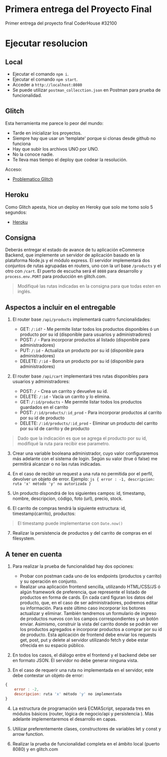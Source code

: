 # Primera entrega del Proyecto Final
Primer entrega del proyecto final CoderHouse #32100

# Ejecutar resolucion

## Local
- Ejecutar el comando `npm i`.
- Ejecutar el comando `npm start`.
- Acceder a `http://localhost:8080`
- Se puede utilizar `postman_collecction.json` en Postman para prueba de funcionalidad.

## Glitch
Esta herramienta me parece lo peor del mundo:
- Tarde en inicializar los proyectos.
- Siempre hay que usar un 'template' porque si clonas desde github no funciona
- Hay que subir los archivos UNO por UNO.
- No la conoce nadie.
- Te lleva mas tiempo el deploy que codear la resolución.

Acceso:
- [Problematico Glitch](https://coder32100-proyecto-pauvels.glitch.me)

## Heroku
Como Glitch apesta, hice un deploy en Heroky que solo me tomo solo 5 segundos:
- [Heroku](https://coder32100-proyecto-pauvels.herokuapp.com/api/products)

## Consigna
Deberás entregar el estado de avance de tu aplicación eCommerce Backend, que implemente un servidor de aplicación basado en la plataforma Node.js y el módulo express. El servidor implementará dos conjuntos de rutas agrupadas en routers, uno con la url base `/products` y el otro con `/cart`. El puerto de escucha será el `8080` para desarrollo y `process.env.PORT` para producción en glitch.com.

> Modifiqué las rutas indicadas en la consigna para que todas esten en inglés.

## Aspectos a incluir en el entregable
1) El router base `/api/products` implementará cuatro funcionalidades:
    - GET: `/:id?` - Me permite listar todos los productos disponibles ó un producto por su id (disponible para usuarios y administradores)
    - POST: `/` - Para incorporar productos al listado (disponible para administradores)
    - PUT: `/:id` - Actualiza un producto por su id (disponible para administradores)
    - DELETE: `/:id` - Borra un producto por su id (disponible para administradores)

2) El router base `/api/cart` implementará tres rutas disponibles para usuarios y administradores:
    - POST: `/` - Crea un carrito y devuelve su id.
    - DELETE: `/:id` - Vacía un carrito y lo elimina.
    - GET: `/:id/products` - Me permite listar todos los productos guardados en el carrito
    - POST: `/:id/products/:id_prod` - Para incorporar productos al carrito por su id de producto
    - DELETE: `/:id/products/:id_prod` - Eliminar un producto del carrito por su id de carrito y de producto

> Dado que la indicación es que se agrega el producto por su id, modifiqué la ruta para recibir ese parametro.

3) Crear una variable booleana administrador, cuyo valor configuraremos más adelante con el sistema de login. Según su valor (true ó false) me permitirá alcanzar o no las rutas indicadas. 

4) En el caso de recibir un request a una ruta no permitida por el perfil, devolver un objeto de error. Ejemplo: 
```js { error : -1, descripcion: ruta 'x' método 'y' no autorizada }```

5) Un producto dispondrá de los siguientes campos:  id, timestamp, nombre, descripcion, código, foto (url), precio, stock.

6) El carrito de compras tendrá la siguiente estructura: id, timestamp(carrito), productos: 

> El timestamp puede implementarse con `Date.now()`

7) Realizar la persistencia de productos y del carrito de compras en el filesystem.

## A tener en cuenta
1) Para realizar la prueba de funcionalidad hay dos opciones:
    - Probar con postman cada uno de los endpoints (productos y carrito) y su operación en conjunto.
    - Realizar una aplicación frontend sencilla, utilizando HTML/CSS/JS ó algún framework de preferencia, que represente el listado de productos en forma de cards. En cada card figuran los datos del producto, que, en el caso de ser administradores, podremos editar su información. Para este último caso incorporar los botones actualizar y eliminar. También tendremos un formulario de ingreso de productos nuevos con los campos correspondientes y un botón enviar. Asimismo, construir la vista del carrito donde se podrán ver los productos agregados e incorporar productos a comprar por su id de producto. Esta aplicación de frontend debe enviar los requests get, post, put y delete al servidor utilizando fetch y debe estar ofrecida en su espacio público.

2) En todos los casos, el diálogo entre el frontend y el backend debe ser en formato JSON. El servidor no debe generar ninguna vista.

3) En el caso de requerir una ruta no implementada en el servidor, este debe contestar un objeto de error: 
```js
{
    error : -2,
    descripcion: ruta 'x' método 'y' no implementada
}
```

4) La estructura de programación será ECMAScript, separada tres en módulos básicos (router, lógica de negocio/api y persistencia ). Más adelante implementaremos el desarrollo en capas. 

5) Utilizar preferentemente clases, constructores de variables let y const y arrow function.

6) Realizar la prueba de funcionalidad completa en el ámbito local (puerto 8080) y en glitch.com